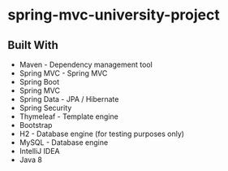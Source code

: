 # spring-mvc-university-project

## Built With

* Maven - Dependency management tool
* Spring MVC - Spring MVC
* Spring Boot
* Spring MVC
* Spring Data - JPA / Hibernate
* Spring Security
* Thymeleaf - Template engine
* Bootstrap
* H2 - Database engine (for testing purposes only)
* MySQL - Database engine
* IntelliJ IDEA
* Java 8


